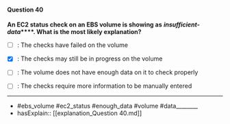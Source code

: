 #### Question  40

**An EC2 status check on an EBS volume is showing as** **_insufficient-data_****. What is the most likely explanation?**

- [ ] :  The checks have failed on the volume

- [x] :  The checks may still be in progress on the volume

- [ ] :  The volume does not have enough data on it to check properly

- [ ] :  The checks require more information to be manually entered

----

- #ebs_volume #ec2_status #enough_data #volume #data_______*_*
- hasExplain:: [[explanation_Question  40.md]]
